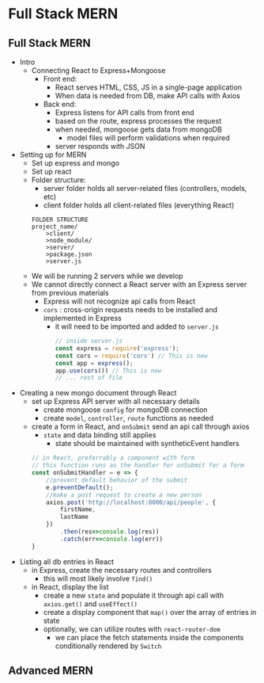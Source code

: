 # Full Stack MERN
## Full Stack MERN
- Intro
  - Connecting React to Express+Mongoose
    - Front end:
      - React serves HTML, CSS, JS in a single-page application
      - When data is needed from DB, make API calls with Axios
    - Back end:
      - Express listens for API calls from front end
      - based on the route, express processes the request
      - when needed, mongoose gets data from mongoDB
        - model files will perform validations when required
      - server responds with JSON
- Setting up for MERN
  - Set up express and mongo
  - Set up react
  - Folder structure:
    - server folder holds all server-related files (controllers, models, etc)
    - client folder holds all client-related files (everything React)
    ```
    FOLDER STRUCTURE
    project_name/
        >client/
        >node_module/
        >server/
        >package.json
        >server.js
    ```
  - We will be running 2 servers while we develop
  - We cannot directly connect a React server with an Express server from previous materials
    - Express will not recognize api calls from React
    - `cors` : cross-origin requests needs to be installed and implemented in Express
      - it will need to be imported and added to `server.js`
        ``` js
        // inside server.js
        const express = require('express');
        const cors = require('cors') // This is new
        const app = express();
        app.use(cors()) // This is new
        // ... rest of file
        ```
- Creating a new mongo document through React
  - set up Express API server with all necessary details
    - create mongoose `config` for mongoDB connection
    - create `model`, `controller`, `route` functions as needed
  - create a form in React, and `onSubmit` send an api call through axios
    - `state` and data binding still applies
      - state should be maintained with syntheticEvent handlers
    ``` js
    // in React, preferrably a component with form
    // this function runs as the handler for onSubmit for a form
    const onSubmitHandler = e => {
        //prevent default behavior of the submit
        e.preventDefault();
        //make a post request to create a new person
        axios.post('http://localhost:8000/api/people', {
            firstName,
            lastName
        })
            .then(res=>console.log(res))
            .catch(err=>console.log(err))
    }
    ```
- Listing all db entries in React
  - in Express, create the necessary routes and controllers
    - this will most likely involve `find()`
  - in React, display the list
    - create a new `state` and populate it through api call with `axios.get()` and `useEffect()`
    - create a display component that `map()` over the array of entries in state
    - optionally, we can utilize routes with `react-router-dom`
      - we can place the fetch statements inside the components conditionally rendered by `Switch`




## Advanced MERN